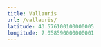 ```yaml
---
title: Vallauris
url: /vallauris/
latitude: 43.576100100000005
longitude: 7.058590000000001
---
```

